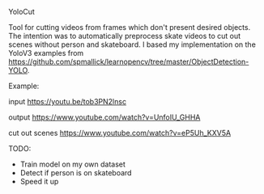 YoloCut

Tool for cutting videos from frames which don't present desired objects.
The intention was to automatically preprocess skate videos to cut out scenes without person and skateboard.
I based my implementation on the YoloV3 examples from https://github.com/spmallick/learnopencv/tree/master/ObjectDetection-YOLO.

Example:

input
https://youtu.be/tob3PN2lnsc

output
https://www.youtube.com/watch?v=UnfoIU_GHHA

cut out scenes
https://www.youtube.com/watch?v=eP5Uh_KXV5A


TODO:
- Train model on my own dataset
- Detect if person is on skateboard
- Speed it up
